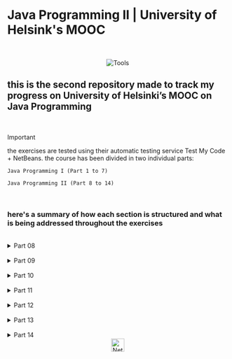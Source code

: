 # Java Programming II | University of Helsink's MOOC

<br>

<div align="center">

 ![Tools](https://skillicons.dev/icons?i=java,github)

</div>

## this is the second repository made to track my progress on University of Helsinki’s MOOC on Java Programming

<br>

> [!IMPORTANT]
> the exercises are tested using their automatic testing service Test My Code + NetBeans. the course has been divided in two individual parts:

```
Java Programming I (Part 1 to 7)

Java Programming II (Part 8 to 14) 
```

<br>

### here's a summary of how each section is structured and what is being addressed throughout the exercises

<br>

<details>
  <summary align="left">Part 08</summary>
  <br>

	1. Short recap
	2. Hash Map
	3. Similarity of objects
	4. Grouping data using hash maps
	5. Fast data fetching and grouping information

	total: theory + 37 exercises;

</details>
<br>

<details>
  <summary align="left">Part 09</summary>
  <br>

	1. Class inheritance
	2. Interfaces
	3. Object polymorphism
	4. Summary

	total: theory + 34 exercises;

</details>
<br>

<details>
  <summary align="left">Part 10</summary>
  <br>

	1. Discovering errors
	2. Lists
	3. Arrays
	4. Using strings
	5. Summary

	total: theory + 32 exercises;

</details>
<br>

<details>
  <summary align="left">Part 11</summary>
  <br>

	1. Class diagrams
	2. Packages
	3. Exceptions
	4. Processing files
	5. Conclusion

	total: theory + 31 exercises;

</details>
<br>

<details>
  <summary align="left">Part 12</summary>
  <br>

	1. Type parameters
	2. ArrayList and hash table
	3. Randomness
	4. Multidimensional data
	5. Summary

	total: theory + 17 exercises;

</details>
<br>

<details>
  <summary align="left">Part 13</summary>
  <br>

	1. Graphical user interfaces
	2. UI components and their layout
	3. Event handling
	4. Application's launch parameters
	5. Multiple views
	6. Summary

	total: theory + 13 exercises;

</details>
<br>

<details>
  <summary align="left">Part 14</summary>
  <br>

	1. Data visualization
	2. Multimedia in programs
	3. Larger application: Asteroids
	4. Maven and third-party libraries
	5. Conclusion

	total: theory + 8 exercises;

</details>

<div align="center">
	<img align="center" src="https://em-content.zobj.net/source/microsoft/309/ninja-cat_1f431-200d-1f464.png" alt="NetBeans Logo" width="30" height="auto">
</div>
